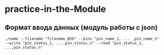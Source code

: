 # practice-in-the-Module



## Формат ввода данных (модуль работы с json)
```
./name --filename "filename_BSD" --pins "pin_name_1, ... ,pin_name_n" --write "pin_status_1, ...,pin_status_n" --read "pin_status_1, ...,pin_status_n"
```
